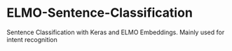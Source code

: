 # ELMO-Sentence-Classification
Sentence Classification with Keras and ELMO Embeddings.  Mainly used for intent recognition
